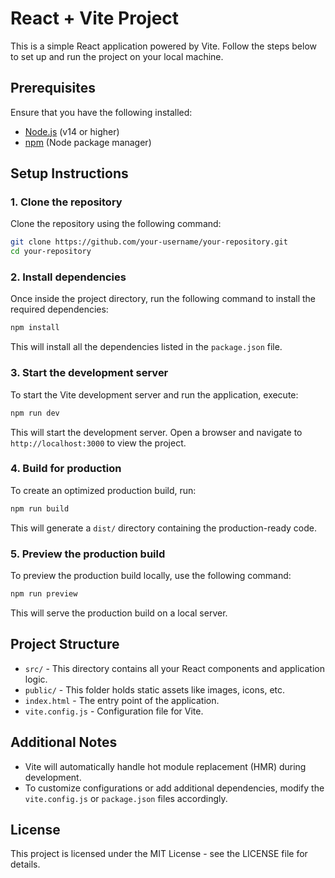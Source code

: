 
# React + Vite Project

This is a simple React application powered by Vite. Follow the steps below to set up and run the project on your local machine.

## Prerequisites

Ensure that you have the following installed:
- [Node.js](https://nodejs.org/en/) (v14 or higher)
- [npm](https://www.npmjs.com/) (Node package manager)

## Setup Instructions

### 1. Clone the repository

Clone the repository using the following command:

```bash
git clone https://github.com/your-username/your-repository.git
cd your-repository
```

### 2. Install dependencies

Once inside the project directory, run the following command to install the required dependencies:

```bash
npm install
```

This will install all the dependencies listed in the `package.json` file.

### 3. Start the development server

To start the Vite development server and run the application, execute:

```bash
npm run dev
```

This will start the development server. Open a browser and navigate to `http://localhost:3000` to view the project.

### 4. Build for production

To create an optimized production build, run:

```bash
npm run build
```

This will generate a `dist/` directory containing the production-ready code.

### 5. Preview the production build

To preview the production build locally, use the following command:

```bash
npm run preview
```

This will serve the production build on a local server.

## Project Structure

- `src/` - This directory contains all your React components and application logic.
- `public/` - This folder holds static assets like images, icons, etc.
- `index.html` - The entry point of the application.
- `vite.config.js` - Configuration file for Vite.

## Additional Notes

- Vite will automatically handle hot module replacement (HMR) during development.
- To customize configurations or add additional dependencies, modify the `vite.config.js` or `package.json` files accordingly.

## License

This project is licensed under the MIT License - see the LICENSE file for details.
